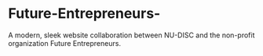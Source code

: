 # Future-Entrepreneurs-
A modern, sleek website collaboration between NU-DISC and the non-profit organization Future Entrepreneurs. 
